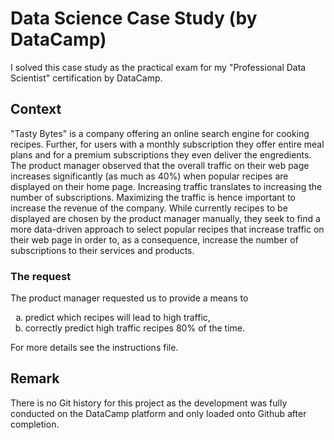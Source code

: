 # Data Science Case Study (by DataCamp)

I solved this case study as the practical exam for my "Professional Data Scientist" certification by DataCamp.

## Context
"Tasty Bytes" is a company offering an online search engine for cooking recipes. Further, for users with a monthly subscription they offer entire meal plans and for a premium subscriptions they even deliver the engredients.
The product manager observed that the overall traffic on their web page increases significantly (as much as 40%) when popular recipes are displayed on their home page. Increasing traffic translates to increasing the number of subscriptions. Maximizing the traffic is hence important to increase the revenue of the company.
While currently recipes to be displayed are chosen by the product manager manually, they seek to find a more data-driven approach to select popular recipes that increase traffic on their web page in order to, as a consequence, increase the number of subscriptions to their services and products.

### The request
The product manager requested us to provide a means to
<ol type="a">
  <li>predict which recipes will lead to high traffic,</li>
  <li>correctly predict high traffic recipes 80% of the time.</li>
</ol>

For more details see the instructions file.

## Remark
There is no Git history for this project as the development was fully conducted on the DataCamp platform and only loaded onto Github after completion.
